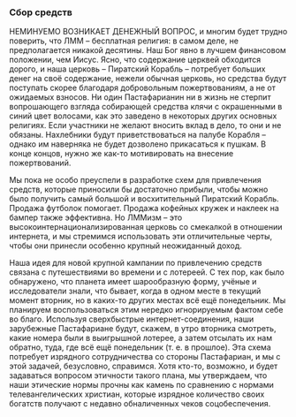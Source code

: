 ### Сбор средств
НЕМИНУЕМО ВОЗНИКАЕТ ДЕНЕЖНЫЙ ВОПРОС, и многим будет
трудно поверить, что ЛММ – бесплатная религия: в самом деле, не
предполагается никакой десятины. Наш Бог явно в лучшем финансовом
положении, чем Иисус. Ясно, что содержание церквей
обходится дорого, и наша церковь – Пиратский Корабль – потребует больших денег на
своё содержание, нежели обычная церковь, но средства будут поступать скорее благодаря
добровольным пожертвованиям, а не от ожидаемых взносов. Ни один Пастафарианин ни в
жизнь не стерпит вопрошающего взгляда собирающей средства клячи с окрашенными в синий
цвет волосами, как это заведено в некоторых других основных религиях. Если участники
не желают вносить вклад в дело, то они и не обязаны. Нахлебники будут
приветствоваться на палубе Корабля – однако им наверняка не будет дозволено
прикасаться к пушкам. В конце концов, нужно же как-то мотивировать на внесение
пожертвований.

Мы пока не особо преуспели в разработке схем для привлечения средств, которые приносили бы достаточно прибыли, чтобы можно было получить самый большой и восхитительный
Пиратский Корабль. Продажа футболок помогает. Продажа кофейных кружек и наклеек на
бампер также эффективна. Но ЛММизм – это высокоинтернационализированная церковь со
смекалкой в отношении интернета, и мы стремимся использовать эти отличительные черты,
чтобы они принесли особенно крупный неожиданный доход.

Наша идея для новой крупной кампании по привлечению средств связана с путешествиями
во времени и с лотереей. С тех пор, как было обнаружено, что планета имеет шарообразную
форму, учёные и исследователи знали, что бывает, когда в одном месте в текущий момент вторник, но в каких-то других местах всё ещё понедельник. Мы планируем воспользоваться этим
нередко игнорируемым фактом себе во благо. Используя сверхбыстрые интернет-соединения,
наши зарубежные Пастафариане будут, скажем, в утро вторника смотреть, какие номера были в
выигрышной лотерее, а затем отсылать их нам обратно, туда, где всё ещё понедельник (т. е. в
прошлое). Эта схема потребует изрядного сотрудничества со стороны Пастафариан, и мы с этой
задачей, безусловно, справимся. Хотя кто-то, возможно, и будет задаваться вопросом этичности
такого плана, мы утверждаем, что наши этические нормы прочны как камень по сравнению с
нормами телевангелических христиан, которые изрядное количество своих богатств получают
с недавно обналиченных чеков соцобеспечения.